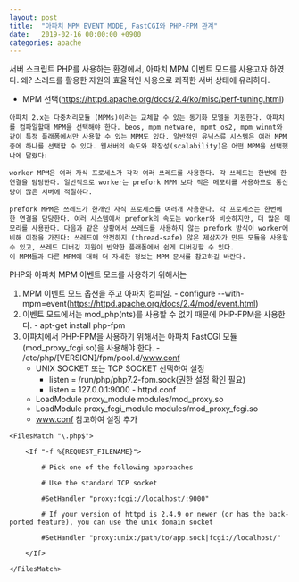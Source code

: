 ```yaml
---
layout: post
title:  "아파치 MPM EVENT MODE, FastCGI와 PHP-FPM 관계"
date:   2019-02-16 00:00:00 +0900
categories: apache
---
```


서버 스크립트 PHP를 사용하는 환경에서,
아파치 MPM 이벤트 모드를 사용고자 하였다. 
왜? 스레드를 활용한 자원의 효율적인 사용으로 쾌적한 서버 상태에 유리하다. 

- MPM 선택(https://httpd.apache.org/docs/2.4/ko/misc/perf-tuning.html)
```
아파치 2.x는 다중처리모듈 (MPMs)이라는 교체할 수 있는 동기화 모델을 지원한다. 아파치를 컴파일할때 MPM을 선택해야 한다. beos, mpm_netware, mpmt_os2, mpm_winnt와 같이 특정 플래폼에서만 사용할 수 있는 MPM도 있다. 일반적인 유닉스류 시스템은 여러 MPM 중에 하나를 선택할 수 있다. 웹서버의 속도와 확장성(scalability)은 어떤 MPM을 선택했냐에 달렸다:

worker MPM은 여러 자식 프로세스가 각각 여러 쓰레드를 사용한다. 각 쓰레드는 한번에 한 연결을 담당한다. 일반적으로 worker는 prefork MPM 보다 적은 메모리를 사용하므로 통신량이 많은 서버에 적절하다.

prefork MPM은 쓰레드가 한개인 자식 프로세스를 여러개 사용한다. 각 프로세스는 한번에 한 연결을 담당한다. 여러 시스템에서 prefork의 속도는 worker와 비슷하지만, 더 많은 메모리를 사용한다. 다음과 같은 상황에서 쓰레드를 사용하지 않는 prefork 방식이 worker에 비해 이점을 가진다: 쓰레드에 안전하지 (thread-safe) 않은 제삼자가 만든 모듈을 사용할 수 있고, 쓰레드 디버깅 지원이 빈약한 플래폼에서 쉽게 디버깅할 수 있다.
이 MPM들과 다른 MPM에 대해 더 자세한 정보는 MPM 문서를 참고하길 바란다.
```

PHP와 아파치 MPM 이벤트 모드를 사용하기 위해서는 
  1. MPM 이벤트 모드 옵션을 주고 아파치 컴파일.
    - configure --with-mpm=event(https://httpd.apache.org/docs/2.4/mod/event.html)
  2. 이벤트 모드에서는 mod_php(nts)를 사용할 수 없기 때문에 PHP-FPM을 사용한다.
    - apt-get install php-fpm
  3. 아파치에서 PHP-FPM을 사용하기 위해서는 아파치 FastCGI 모듈(mod_proxy_fcgi.so)을 사용해야 한다.
    - /etc/php/[VERSION]/fpm/pool.d/www.conf
      - UNIX SOCKET 또는 TCP SOCKET 선택하여 설정
        - listen = /run/php/php7.2-fpm.sock(권한 설정 확인 필요)
        - listen = 127.0.0.1:9000
    - httpd.conf
      - LoadModule proxy_module modules/mod_proxy.so
      - LoadModule proxy_fcgi_module modules/mod_proxy_fcgi.so
      - www.conf 참고하여 설정 추가
```
<FilesMatch "\.php$">

    <If "-f %{REQUEST_FILENAME}">

        # Pick one of the following approaches

        # Use the standard TCP socket

        #SetHandler "proxy:fcgi://localhost/:9000"

        # If your version of httpd is 2.4.9 or newer (or has the back-ported feature), you can use the unix domain socket

        #SetHandler "proxy:unix:/path/to/app.sock|fcgi://localhost/"

    </If>

</FilesMatch>
```      